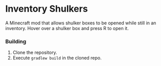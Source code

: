 # Inventory Shulkers

A Minecraft mod that allows shulker boxes to be opened while still in an inventory. Hover over a shulker box and press R to open it.

### Building

1. Clone the repository.
2. Execute ```gradlew build``` in the cloned repo. 